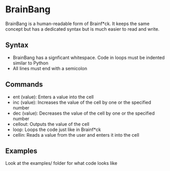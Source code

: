 # BrainBang
BrainBang is a human-readable form of Brainf*ck. It keeps the same concept but has a dedicated syntax but is much easier to read and write.

## Syntax
- BrainBang has a signficant whitespace. Code in loops must be indented similar to Python
- All lines must end with a semicolon

## Commands
- ent (value): Enters a value into the cell
- inc (value): Increases the value of the cell by one or the specified number
- dec (value): Decreases the value of the cell by one or the specified number
- cellout: Outputs the value of the cell
- loop: Loops the code just like in Brainf*ck
- cellin: Reads a value from the user and enters it into the cell

## Examples
Look at the examples/ folder for what code looks like

